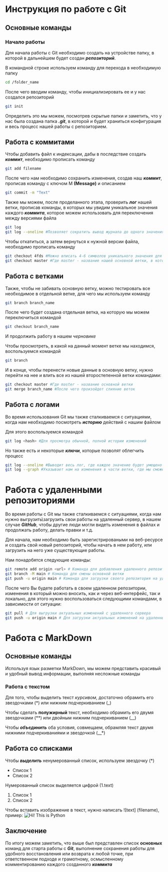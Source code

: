 # Инструкция по работе с Git

## Основные команды
### Начало работы

Для начала работы с Git необходимо создать на устройстве папку, в которой в дальнейшем будет создан __*репозиторий*__.

В командной строке используем команду для перехода в необходимую папку
```sh
cd /folder_name
```

После чего вводим команду, чтобы инициализировать ее и у нас создался репозиторий
```sh
git init
```

Определить это мы можем, посмотрев скрытые папки и заметить, что у нас была создана папка __*.git*__, в которой и будет храниться конфигурация и весь процесс нашей работы с репозиторием.

## Работа с коммитами

Чтобы добавить файл к индексации, дабы в последствие создать __*коммит*__, необходимо прописать команду
```sh
git add filename
```

После чего нам необходимо сохранить изменения, создав наш __*коммит*__, прописав команду с ключом M **(Message)** и описанием
```sh
git commit -m "Text"
```

Также мы можем, после проделанного этапа, проверить __*лог*__ нашей ветки, прописав команды, в которых мы увидим уникальное значения каждого __*коммита*__, которое можем использовать для переключения между версиями файла
```sh
git log
git log --oneline #Позволяет сократить вывод журнала до одного значения на строку
```

Чтобы откатиться, а затем вернуться к нужной версии файла, необходимо прописать команду
```sh
git checkout 4fds #Можно вписать 4-6 символов уникального значения для выполнения команды
git checkout master #Где master - название нашей основной ветки, в которой находятся последние изменения
```


## Работа с ветками

Также, чтобы не забивать основную ветку, можно тестировать все необходимое в отдельной ветке, для чего мы используем команду
```sh
git branch branch_name
```

После чего будет создана отдельная ветка, на которую мы можем переключиться командой
```sh
git checkout branch_name
```

И продолжить работу в нашем *черновике*

Чтобы просмотреть, в какой на данный момент ветке мы находимся, воспользуемся командой
```sh
git branch
```

И в конце, чтобы перенести новые данные в основную ветку, нужно перейти на нее и влить все из нашей второстепенной ветки командами:
```sh
git checkout master #Где master - название основной ветки
git merge branch_name #После чего произойдет слияние веток
```

## Работа с логами

Во время использования Git мы также сталкиваемся с ситуациями, когда нам необходимо посмотреть __*историю*__ действий с нашим файлом

Для этого воспользуемся командой
```sh
git log <hash> #Для просмотра обычной, полной истории изменений
```

Но также есть и некоторые __*ключи*__, которые позволят облегчить процесс
```sh
git log --oneline #Выводит весь лог, где каждое значение будет умещено в одну строку
git log --graph #Указывает нам на изменения в части ветки, где мы сможем увидеть, в какой момент произошло отклонение от основной ветки и обратно
```

# Работа с удаленными репозиториями

Во время работы с Git мы также сталкиваемся с ситуациями, когда нам нужно выгрузить\загрузить свои работы на удаленный сервер, в нашем случае __*GitHub*__, чтобы другие люди могли видеть изменения в файлах и продолжать работу, делать правки и т.д.

Для начала, нам необходимо быть зарегистрироваными на веб-ресурсе и создать свой новый репозиторий, чтобы начать в нем работу, или загрузить на него уже существующие работы. 

Нам понадобятся следующие команды:
```sh
git remote add origin <url> # Команда для добавления удаленного репозитория
git branch -M main # Команда для смены основной ветки
git push -u origin main # Команда для загрузки своего репозитория на удаленный сервер (GitHub)
```

После чего Вы будете работать в своем удаленном репозитории, изменения в который можно вносить, как и через веб-интерфейс, так и локально, для этого нужно воспользоваться следующими командами, в зависимости от ситуации:
```sh
git pull # Для выгрузки актуальных изменений с удаленного сервера
git push -u origin main # Для загрузки актуальных изменений на удаленный сервер в ветку main
```

# Работа с MarkDown

## Основные команды

Используя язык разметки MarkDown, мы можем представить красивый и удобный вывод информации, выполняя несложные команды

### Работа с текстом

Для того, чтобы выделить текст *курсивом*, достаточно обрамить его звездочками (*) или нижним подчеркиванием (_)

Чтобы сделать **полужирный** текст, необходимо обрамить его двумя звездочками (**) или двойным нижним подчеркиванием (__)

Чтобы __*объединить*__ оба условия, совмещаем, обрамляя текст двумя нижними подчеркиваниями и звездочкой (__*)

## Работа со списками

Чтобы __*выделить*__ ненумерованный список, используем звездочку (*)
* Список 1
* Список 2

Нумерованный список выделяется цифрой (1.text)
1. Список 1
2. Список 2

Чтобы вставить изображение в текст, нужно написать ![text] (filename), пример:
![Hi! This is Python](python.png)

## Заключение

По итогу можем заметить, что выше был представлен список **основных** команд для старта работы с __*Git*__, выполнение сохранения работы для удобного восстановления или возврата к любой точке, при ответственном подходе и грамотному, осмысленному комментированию каждого созданного __*коммита*__